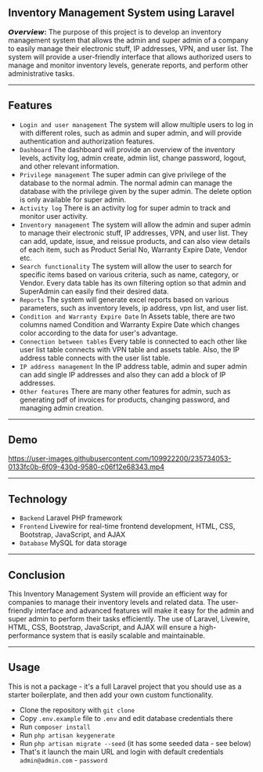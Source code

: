 ## Inventory Management System using Laravel

__𝙊𝙫𝙚𝙧𝙫𝙞𝙚𝙬:__ The purpose of this project is to develop an inventory management system that allows the admin and super admin of a company to easily manage their electronic stuff, IP addresses, VPN, and user list. The system will provide a user-friendly interface that allows authorized users to manage and monitor inventory levels, generate reports, and perform other administrative tasks.
- - - - -
## Features

- `Login and user management` The system will allow multiple users to log in with different roles, such as admin and super admin, and will provide authentication and authorization features.
- `Dashboard` The dashboard will provide an overview of the inventory levels, activity log, admin create, admin list, change password, logout, and other relevant information.
- `Privilege management` The super admin can give privilege of the database to the normal admin. The normal admin can manage the database with the privilege given by the super admin. The delete option is only available for super admin.
- `Activity log` There is an activity log for super admin to track and monitor user activity.
- `Inventory management` The system will allow the admin and super admin to manage their electronic stuff, IP addresses, VPN, and user list. They can add, update, issue, and reissue products, and can also view details of each item, such as Product Serial No, Warranty Expire Date, Vendor etc.
- `Search functionality` The system will allow the user to search for specific items based on various criteria, such as name, category, or Vendor. Every data table has its own filtering option so that admin and SuperAdmin can easily find their desired data.
- `Reports` The system will generate excel reports based on various parameters, such as inventory levels, ip address, vpn list, and user list.
- `Condition and Warranty Expire Date` In Assets table, there are two columns named Condition and Warranty Expire Date which changes color according to the data for user's advantage.
- `Connection between tables` Every table is connected to each other like user list table connects with VPN table and assets table. Also, the IP address table connects with the user list table.
- `IP address management` In the IP address table, admin and super admin can add single IP addresses and also they can add a block of IP addresses.
- `Other features` There are many other features for admin, such as generating pdf of invoices for products, changing password, and managing admin creation.
- - - - -
## Demo


https://user-images.githubusercontent.com/109922200/235734053-0133fc0b-6f09-430d-9580-c06f12e68343.mp4


- - - - -
## Technology

- `Backend` Laravel PHP framework
- `Frontend` Livewire for real-time frontend development, HTML, CSS, Bootstrap, JavaScript, and AJAX
- `Database` MySQL for data storage

- - - - -
## Conclusion

This Inventory Management System will provide an efficient way for companies to manage their inventory levels and related data. The user-friendly interface and advanced features will make it easy for the admin and super admin to perform their tasks efficiently. The use of Laravel, Livewire, HTML, CSS, Bootstrap, JavaScript, and AJAX will ensure a high-performance system that is easily scalable and maintainable.

---
## Usage

This is not a package - it's a full Laravel project that you should use as a starter boilerplate, and then add your own custom functionality.

- Clone the repository with `git clone`
- Copy `.env.example` file to `.env` and edit database credentials there
- Run `composer install`
- Run `php artisan keygenerate`
- Run `php artisan migrate --seed` (it has some seeded data - see below)
- That's it launch the main URL and login with default credentials `admin@admin.com` - `password`
